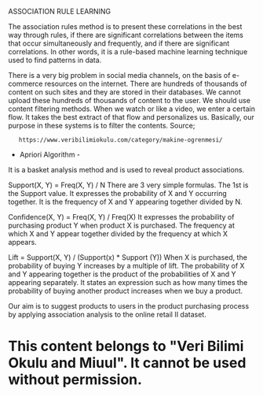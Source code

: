 ASSOCIATION RULE LEARNING

The association rules method is to present these correlations in the best way through
rules, if there are significant correlations between the items that occur simultaneously
and frequently, and if there are significant correlations. In other words, it is a
rule-based machine learning technique used to find patterns in data.

There is a very big problem in social media channels, on the basis of e-commerce resources
on the internet. There are hundreds of thousands of content on such sites and they are
stored in their databases. We cannot upload these hundreds of thousands of content to the user.
We should use content filtering methods. When we watch or like a video, we enter a certain flow.
It takes the best extract of that flow and personalizes us. Basically, our purpose in these systems
is to filter the contents.
Source;
       
       https://www.veribilimiokulu.com/category/makine-ogrenmesi/

   - Apriori Algorithm -

It is a basket analysis method and is used to reveal product associations.

Support(X, Y) = Freq(X, Y) / N
There are 3 very simple formulas. The 1st is the Support value. It expresses the probability of
X and Y occurring together. It is the frequency of X and Y appearing together divided by N.

Confidence(X, Y) = Freq(X, Y) / Freq(X)
It expresses the probability of purchasing product Y when product X is purchased.
The frequency at which X and Y appear together divided by the frequency at which X appears.

Lift = Support(X, Y) / (Support(x) * Support (Y))
When X is purchased, the probability of buying Y increases by a multiple of lift.
The probability of X and Y appearing together is the product of the probabilities
of X and Y appearing separately.
It states an expression such as how many times the probability of buying another product
increases when we buy a product.

Our aim is to suggest products to users in the product purchasing process by
applying association analysis to the online retail II dataset.

# This content belongs to "Veri Bilimi Okulu and Miuul". It cannot be used without permission.

